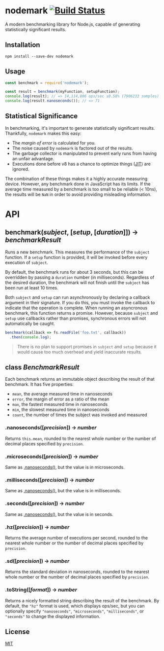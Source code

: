 # nodemark [![Build Status](https://travis-ci.org/JoshuaWise/nodemark.svg?branch=master)](https://travis-ci.org/JoshuaWise/nodemark)
A modern benchmarking library for Node.js, capable of generating statistically significant results.

## Installation
```
npm install --save-dev nodemark
```

## Usage
```js
const benchmark = require('nodemark');

const result = benchmark(myFunction, setupFunction);
console.log(result); // => 14,114,886 ops/sec ±0.58% (7906233 samples)
console.log(result.nanoseconds()); // => 71
```

## Statistical Significance

In benchmarking, it's important to generate statistically significant results. Thankfully, `nodemark` makes this easy:

* The *margin of error* is calculated for you.
* The noise caused by `nodemark` is factored out of the results.
* The garbage collector is manipulated to prevent early runs from having an unfair advantage.
* Executions done before v8 has a chance to optimize things ([JIT](https://en.wikipedia.org/wiki/Just-in-time_compilation)) are ignored.

The combination of these things makes it a highly accurate measuring device. However, any benchmark done in JavaScript has its limits. If the average time measured by a benchmark is too small to be reliable (< 10ns), the results will be `NaN` in order to avoid providing misleading information.

# API

## benchmark(*subject*, [*setup*, [*duration*]]) -> *benchmarkResult*

Runs a new benchmark. This measures the performance of the `subject` function. If a `setup` function is provided, it will be invoked before every execution of `subject`.

By default, the benchmark runs for about 3 seconds, but this can be overridden by passing a `duration` number (in milliseconds). Regardless of the desired duration, the benchmark will not finish until the `subject` has been run at least 10 times.

Both `subject` and `setup` can run asynchronously by declaring a callback argument in their signature. If you do this, you must invoke the callback to indicate that the operation is complete. When running an asyncronous benchmark, this function returns a promise. However, because `subject` and `setup` use callbacks rather than promises, synchronous errors will not automatically be caught.

```js
benchmark(callback => fs.readFile('foo.txt', callback))
  .then(console.log);
```

> There is no plan to support promises in `subject` and `setup` because it would cause too much overhead and yield inaccurate results.

## class *BenchmarkResult*

Each benchmark returns an immutable object describing the result of that benchmark. It has five properties:

* `mean`, the average measured time in nanoseconds
* `error`, the margin of error as a ratio of the mean
* `max`, the fastest measured time in nanoseconds
* `min`, the slowest measured time in nanoseconds
* `count`, the number of times the subject was invoked and measured

### .nanoseconds([*precision*]) -> *number*

Returns `this.mean`, rounded to the nearest whole number or the number of decimal places specified by `precision`.

### .microseconds([*precision*]) -> *number*

Same as [.nanoseconds()](#nanosecondsprecision---number), but the value is in microseconds.

### .milliseconds([*precision*]) -> *number*

Same as [.nanoseconds()](#nanosecondsprecision---number), but the value is in milliseconds.

### .seconds([*precision*]) -> *number*

Same as [.nanoseconds()](#nanosecondsprecision---number), but the value is in seconds.

### .hz([*precision*]) -> *number*

Returns the average number of executions per second, rounded to the nearest whole number or the number of decimal places specified by `precision`.

### .sd([*precision*]) -> *number*

Returns the standard deviation in nanoseconds, rounded to the nearest whole number or the number of decimal places specified by `precision`.

### .toString([*format*]) -> *number*

Returns a nicely formatted string describing the result of the benchmark. By default, the `"hz"` format is used, which displays ops/sec, but you can optionally specify `"nanoseconds"`, `"microseconds"`, `"milliseconds"`, or `"seconds"` to change the displayed information.

## License

[MIT](https://github.com/JoshuaWise/nodemark/blob/master/LICENSE)
